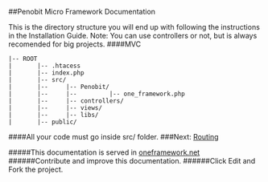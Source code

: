 ##Penobit Micro Framework Documentation

This is the directory structure you will end up with following the instructions in the Installation Guide.
Note: You can use controllers or not, but is always recomended for big projects.
####MVC

    |-- ROOT
    |       |-- .htacess
    |       |-- index.php
    |       |-- src/
    |       |--     |-- Penobit/ 
    |       |--     |--         |-- one_framework.php
    |       |--     |-- controllers/    
    |       |--     |-- views/
    |       |--     |-- libs/
    |       |-- public/

####All your code must go inside src/ folder.
###Next: [Routing ](https://github.com/penobit/PenoLite/blob/master/docs/routing.md "Start with routings")

#####This documentation is served in [oneframework.net ](http://oneframework.net/docs/ "More documentation of the One Framework")
######Contribute and improve this documentation.
######Click Edit and Fork the project.